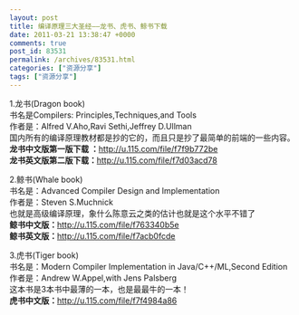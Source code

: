 ```yaml
---
layout: post
title: 编译原理三大圣经——龙书、虎书、鲸书下载
date: 2011-03-21 13:38:47 +0000
comments: true
post_id: 83531
permalink: /archives/83531.html
categories: ["资源分享"]
tags: ["资源分享"]
---
```


1.龙书(Dragon book)  
书名是Compilers: Principles,Techniques,and Tools  
作者是：Alfred V.Aho,Ravi Sethi,Jeffrey D.Ullman  
国内所有的编译原理教材都是抄的它的，而且只是抄了最简单的前端的一些内容。  
<strong>龙书中文版第一版下载 ：</strong>http://u.115.com/file/f7f9b772be <br>
<strong>龙书英文版第二版下载：</strong>http://u.115.com/file/f7d03acd78

2.鲸书(Whale book)  
书名是：Advanced Compiler Design and Implementation  
作者是：Steven S.Muchnick  
也就是高级编译原理，象什么陈意云之类的估计也就是这个水平不错了  
<strong>鲸书中文版：</strong>http://u.115.com/file/f763340b5e <br>
<strong>鲸书英文版：</strong>http://u.115.com/file/f7acb0fcde  

3.虎书(Tiger book)  
书名是：Modern Compiler Implementation in Java/C++/ML,Second Edition  
作者是：Andrew W.Appel,with Jens Palsberg  
这本书是3本书中最薄的一本，也是最最牛的一本！  
<strong>虎书中文版：</strong>http://u.115.com/file/f7f4984a86
